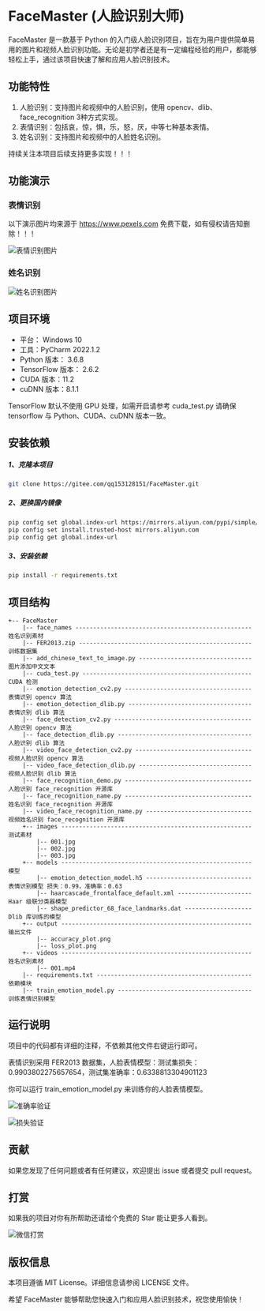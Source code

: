 # FaceMaster (人脸识别大师)

FaceMaster 是一款基于 Python 的入门级人脸识别项目，旨在为用户提供简单易用的图片和视频人脸识别功能。无论是初学者还是有一定编程经验的用户，都能够轻松上手，通过该项目快速了解和应用人脸识别技术。

## 功能特性

1. 人脸识别：支持图片和视频中的人脸识别，使用 opencv、dlib、face_recognition 3种方式实现。
2. 表情识别：包括哀，惊，惧，乐，怒，厌，中等七种基本表情。
3. 姓名识别：支持图片和视频中的人脸姓名识别。

持续关注本项目后续支持更多实现！！！

## 功能演示

### 表情识别

以下演示图片均来源于 https://www.pexels.com 免费下载，如有侵权请告知删除！！！

![表情识别图片](https://gitee.com/qq153128151/FaceMaster/raw/master/output/demo1.jpg)

### 姓名识别

![姓名识别图片](https://gitee.com/qq153128151/FaceMaster/raw/master/output/demo2.jpg)

## 项目环境

- 平台： Windows 10
- 工具：PyCharm 2022.1.2
- Python 版本： 3.6.8
- TensorFlow 版本： 2.6.2
- CUDA 版本：11.2
- cuDNN 版本：8.1.1

TensorFlow 默认不使用 GPU 处理，如需开启请参考 cuda_test.py 请确保 tensorflow 与 Python、CUDA、cuDNN 版本一致。

## 安装依赖

##### 1、克隆本项目

```bash
git clone https://gitee.com/qq153128151/FaceMaster.git
```

##### 2、更换国内镜像

```bash
pip config set global.index-url https://mirrors.aliyun.com/pypi/simple/
pip config set install.trusted-host mirrors.aliyun.com
pip config get global.index-url
```

##### 3、安装依赖

```bash
pip install -r requirements.txt
```

## 项目结构

```
+-- FaceMaster
    |-- face_names -------------------------------------------------- 姓名识别素材
    |-- FER2013.zip ------------------------------------------------- 训练数据集
    |-- add_chinese_text_to_image.py -------------------------------- 图片添加中文文本
    |-- cuda_test.py ------------------------------------------------ CUDA 检测
    |-- emotion_detection_cv2.py ------------------------------------ 表情识别 opencv 算法
    |-- emotion_detection_dlib.py ----------------------------------- 表情识别 dlib 算法
    |-- face_detection_cv2.py --------------------------------------- 人脸识别 opencv 算法
    |-- face_detection_dlib.py -------------------------------------- 人脸识别 dlib 算法
    |-- video_face_detection_cv2.py --------------------------------- 视频人脸识别 opencv 算法
    |-- video_face_detection_dlib.py -------------------------------- 视频人脸识别 dlib 算法
    |-- face_recognition_demo.py ------------------------------------ 人脸识别 face_recognition 开源库
    |-- face_recognition_name.py ------------------------------------ 姓名识别 face_recognition 开源库
    |-- video_face_recognition_name.py ------------------------------ 视频姓名识别 face_recognition 开源库
    +-- images ------------------------------------------------------ 测试素材
        |-- 001.jpg
        |-- 002.jpg
        |-- 003.jpg
    +-- models ------------------------------------------------------ 模型
        |-- emotion_detection_model.h5 ------------------------------ 表情识别模型 损失：0.99，准确率：0.63
        |-- haarcascade_frontalface_default.xml --------------------- Haar 级联分类器模型
        |-- shape_predictor_68_face_landmarks.dat ------------------- Dlib 库训练的模型
    +-- output ------------------------------------------------------ 输出文件
        |-- accuracy_plot.png
        |-- loss_plot.png
    +-- videos ------------------------------------------------------ 姓名识别素材
        |-- 001.mp4
    |-- requirements.txt -------------------------------------------- 依赖模块
    |-- train_emotion_model.py -------------------------------------- 训练表情识别模型
```

## 运行说明

项目中的代码都有详细的注释，不依赖其他文件右键运行即可。

表情识别采用 FER2013 数据集，人脸表情模型：测试集损失：0.9903802275657654，测试集准确率：0.6338813304901123

你可以运行 train_emotion_model.py 来训练你的人脸表情模型。

![准确率验证](https://gitee.com/qq153128151/FaceMaster/raw/master/output/accuracy_plot.png)

![损失验证](https://gitee.com/qq153128151/FaceMaster/raw/master/output/loss_plot.png)

## 贡献

如果您发现了任何问题或者有任何建议，欢迎提出 issue 或者提交 pull request。

## 打赏

如果我的项目对你有所帮助还请给个免费的 Star 能让更多人看到。

![微信打赏](https://gitee.com/qq153128151/FaceMaster/raw/master/images/wx.png)

## 版权信息

本项目遵循 MIT License。详细信息请参阅 LICENSE 文件。

希望 FaceMaster 能够帮助您快速入门和应用人脸识别技术，祝您使用愉快！

